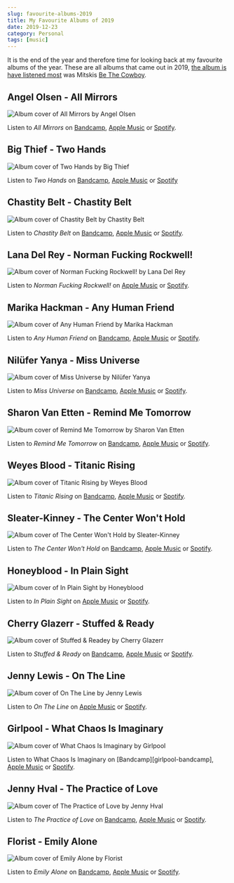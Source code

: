 ```yaml
---
slug: favourite-albums-2019
title: My Favourite Albums of 2019
date: 2019-12-23
category: Personal
tags: [music]
---
```


It is the end of the year and therefore time for looking back at my favourite albums of the year. These are all albums that came out in 2019, [the album is have listened most][last-albums-2019] was Mitskis [Be The Cowboy][mitski-bandcamp].

## Angel Olsen - All Mirrors

![Album cover of All Mirrors by Angel Olsen](/content/blog/2019-12-22-favourite-albums-2019/angel-olsen-all-mirrors.jpg)

Listen to *All Mirrors* on [Bandcamp][angel-bandcamp], [Apple Music][angel-am] or [Spotify][angel-spotify].

## Big Thief - Two Hands

![Album cover of Two Hands by Big Thief](/content/blog/2019-12-22-favourite-albums-2019/big-thief-two-hands.jpg)

Listen to *Two Hands* on [Bandcamp][big-thief-bandcamp], [Apple Music][big-thief-am] or [Spotify][big-thief-spotify]

## Chastity Belt - Chastity Belt

![Album cover of Chastity Belt by Chastity Belt](/content/blog/2019-12-22-favourite-albums-2019/chastity-belt-chastity-belt.jpg)

Listen to *Chastity Belt* on [Bandcamp][chastity-bandcamp], [Apple Music][chastity-am] or [Spotify][chastity-spotify].

## Lana Del Rey - Norman Fucking Rockwell!

![Album cover of Norman Fucking Rockwell! by Lana Del Rey](/content/blog/2019-12-22-favourite-albums-2019/lana-del-rey-norman-fucking-rockwell.jpg)

Listen to *Norman Fucking Rockwell!* on [Apple Music][lana-am] or [Spotify][lana-spotify].

## Marika Hackman - Any Human Friend

![Album cover of Any Human Friend by Marika Hackman](/content/blog/2019-12-22-favourite-albums-2019/marika-hackman-any-human-friend.jpg)

Listen to *Any Human Friend* on [Bandcamp][marika-bandcamp], [Apple Music][marika-am] or [Spotify][marika-spotify].

## Nilüfer Yanya - Miss Universe

![Album cover of Miss Universe by Nilüfer Yanya](/content/blog/2019-12-22-favourite-albums-2019/niluefer-yanya-miss-universe.jpg)

Listen to *Miss Universe* on [Bandcamp][yanya-am], [Apple Music][yanya-am] or [Spotify][yanya-spotify].

## Sharon Van Etten - Remind Me Tomorrow

![Album cover of Remind Me Tomorrow by Sharon Van Etten](/content/blog/2019-12-22-favourite-albums-2019/sharon-van-etten-remind-me-tomorrow.jpg)

Listen to *Remind Me Tomorrow* on [Bandcamp][sharon-bandcamp], [Apple Music][sharon-am] or [Spotify][sharon-spotify].

## Weyes Blood - Titanic Rising

![Album cover of Titanic Rising by Weyes Blood](/content/blog/2019-12-22-favourite-albums-2019/weyes-blood-titanic-rising.jpg)

Listen to *Titanic Rising* on [Bandcamp][weyes-bandcamp], [Apple Music][weyes-am] or [Spotify][weyes-spotify].

## Sleater-Kinney - The Center Won't Hold

![Album cover of The Center Won't Hold by Sleater-Kinney](/content/blog/2019-12-22-favourite-albums-2019/sleater-kinney-the-center-wont-hold.jpg)

Listen to *The Center Won't Hold* on [Bandcamp][sleater-bandcamp], [Apple Music][sleater-am] or [Spotify][sleater-spotify].

## Honeyblood - In Plain Sight

![Album cover of In Plain Sight by Honeyblood](/content/blog/2019-12-22-favourite-albums-2019/honeyblood-in-plain-sight.jpg)

Listen to *In Plain Sight* on [Apple Music][honeyblood-am] or [Spotify][honeyblood-spotify].

## Cherry Glazerr - Stuffed & Ready

![Album cover of Stuffed & Readey by Cherry Glazerr](/content/blog/2019-12-22-favourite-albums-2019/cherry-glazerr-stuffed-and-ready.jpg)

Listen to *Stuffed & Ready* on [Bandcamp][cherry-bandcamp], [Apple Music][cherry-am] or [Spotify][cherry-spotify].

## Jenny Lewis - On The Line

![Album cover of On The Line by Jenny Lewis](/content/blog/2019-12-22-favourite-albums-2019/jenny-lewis-on-the-line.jpg)

Listen to *On The Line* on [Apple Music][jenny-am] or [Spotify][jenny-spotify].

## Girlpool - What Chaos Is Imaginary

![Album cover of What Chaos Is Imaginary by Girlpool](/content/blog/2019-12-22-favourite-albums-2019/girlpool-what-chaos-is-imaginary.jpg)

Listen to What Chaos Is Imaginary on [Bandcamp][girlpool-bandcamp], [Apple Music][girlpool-am] or [Spotify][girlpool-spotify].

## Jenny Hval - The Practice of Love

![Album cover of The Practice of Love by Jenny Hval](/content/blog/2019-12-22-favourite-albums-2019/jenny-hval-the-practice-of-love.jpg)

Listen to *The Practice of Love* on [Bandcamp][hval-bandcamp], [Apple Music][hval-am] or [Spotify][hval-spotify].

## Florist - Emily Alone

![Album cover of Emily Alone by Florist](/content/blog/2019-12-22-favourite-albums-2019/florist-emily-alone.jpg)

Listen to *Emily Alone* on [Bandcamp][florist-bandcamp], [Apple Music][florist-am] or [Spotify][florist-spotify].

[last-albums-2019]: https://www.last.fm/user/feredir/library/tracks?from=2019-01-01&rangetype=year

[mitski-bandcamp]: https://mitski.bandcamp.com/album/be-the-cowboy

[angel-bandcamp]: https://angelolsen.bandcamp.com/album/all-mirrors
[angel-am]: https://music.apple.com/at/album/all-mirrors/1472009368?uo=4&app=music&at=11lSjE&ct=florianec
[angel-spotify]: https://open.spotify.com/album/0RedX0LZkGUFoRwFntAaI0

[big-thief-bandcamp]: https://bigthief.bandcamp.com/album/two-hands-3
[big-thief-am]: https://music.apple.com/at/album/two-hands/1473012904?uo=4&app=music&at=11lSjE&ct=florianec
[big-thief-spotify]: https://open.spotify.com/album/7pg8T6pajjHVZbiyB8bGxo

[chastity-bandcamp]: https://chastity-belt.bandcamp.com/album/chastity-belt
[chastity-am]: https://music.apple.com/at/album/chastity-belt/1468347091?l=en
[chastity-spotify]: https://open.spotify.com/album/2w90HaDXKJ3WT9WHmYrQEE

[lana-am]: https://music.apple.com/at/album/norman-f-g-rockwell/1474669063?uo=4&app=music&at=11lSjE&ct=florianec
[lana-spotify]: https://open.spotify.com/album/5XpEKORZ4y6OrCZSKsi46A

[marika-bandcamp]: https://marikahackman.bandcamp.com/album/any-human-friend
[marika-am]: https://music.apple.com/at/album/any-human-friend/1463028399?uo=4&app=music&at=11lSjE&ct=florianec
[marika-spotify]: https://open.spotify.com/album/1MyAYzrDvFNjNY689PtpWF

[yanya-bandcamp]: https://niluferyanya.bandcamp.com/album/miss-universe
[yanya-am]: https://music.apple.com/at/album/miss-universe/1449797523?uo=4&app=music&at=11lSjE&ct=florianec
[yanya-spotify]: https://open.spotify.com/album/3cQu6qRAzmJla1JTJHHl4q

[sharon-bandcamp]: https://sharonvanetten.bandcamp.com/album/remind-me-tomorrow
[sharon-am]: https://music.apple.com/at/album/remind-me-tomorrow/1436857685?uo=4&app=music&at=11lSjE&ct=florianec
[sharon-spotify]: https://open.spotify.com/album/2dvXk4nacVRmDSnbKniwrS

[weyes-bandcamp]: https://weyesblood.bandcamp.com/album/titanic-rising
[weyes-am]: https://music.apple.com/at/album/titanic-rising/1450550344?uo=4&app=music&at=11lSjE&ct=florianec
[weyes-spotify]: https://open.spotify.com/album/53VKICyqCf91sVkTdFrzKX

[sleater-bandcamp]: https://sleaterkinney.bandcamp.com/album/the-center-wont-hold
[sleater-am]: https://music.apple.com/at/album/the-center-wont-hold/1467763810?uo=4&app=music&at=11lSjE&ct=florianec
[sleater-spotify]: https://open.spotify.com/album/6ArjrXMlLegKiAPOp34K58

[honeyblood-am]: https://music.apple.com/at/album/in-plain-sight/1450146520?uo=4&app=music&at=11lSjE&ct=florianec
[honeyblood-spotify]: https://open.spotify.com/album/5SwVk8cwJyNxEFrFXVyjsJ

[cherry-bandcamp]: https://cherryglazerr.bandcamp.com/album/stuffed-ready
[cherry-am]: https://music.apple.com/at/album/stuffed-ready/1440076617?l=en
[cherry-spotify]: https://open.spotify.com/album/1EE4A8oz3gG7CZUdFj7KMh

[jenny-am]: https://open.spotify.com/album/1EE4A8oz3gG7CZUdFj7KMh
[jenny-spotify]: https://open.spotify.com/album/2AHG3vkC3H7zqHbYdgCCcy

[girlpool-am]: https://music.apple.com/at/album/what-chaos-is-imaginary/1485073846?l=en
[girlpool-spotify]: https://open.spotify.com/album/58HB0yjdQE2MH5MrfWt4EO

[hval-bandcamp]: https://jennyhval.bandcamp.com/album/the-practice-of-love
[hval-am]: https://music.apple.com/at/album/the-practice-of-love/1468366932?l=en
[hval-spotify]: https://open.spotify.com/album/6Ia2sw3y79k40GHeNjCfLh

[florist-bandcamp]: https://florist.bandcamp.com/album/emily-alone
[florist-am]: https://music.apple.com/at/album/emily-alone/1462774222?l=en
[florist-spotify]: https://open.spotify.com/album/2Lgoj4yzpi5YchgiVuZTcH
